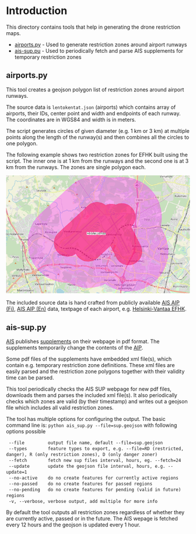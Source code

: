 # Introduction
This directory contains tools that help in generating the drone restriction maps.

* [airports.py](#airports.py) - Used to generate restriction zones around airport runways
* [ais-sup.pu](#ais-sup.py) - Used to periodically fetch and parse AIS supplements for temporary restriction zones

## airports.py
This tool creates a geojson polygon list of restriction zones around airport runways.

The source data is `lentokentat.json` (airports) which contains array of airports, their IDs, center point and 
width and endpoints of each runway. The coordinates are in WGS84 and width is in meters.

The script generates circles of given diameter (e.g. 1 km or 3 km) at multiple points along the length of the runway(s) and then 
combines all the circles to one polygon.

The following example shows two restriction zones for EFHK built using the script. The inner one is at 1 km from the 
runways and the second one is at 3 km from the runways. The zones are single polygon each.

![Example restriction zones for EFHK](https://github.com/zanppa/dronemap/raw/master/tools/efhk_restriction.PNG)

The included source data is hand crafted from publicly available [AIS AIP (Fi)](https://www.ais.fi/ais/aip/fi/index.htm), [AIS AIP (En)](https://www.ais.fi/ais/aip/en/index.htm) 
data, textpage of each airport, e.g. [Helsinki-Vantaa EFHK](https://www.ais.fi/ais/aip/ad/efhk/EF_AD_2_EFHK_EN.pdf).

## ais-sup.py
[AIS](https://www.ais.fi/fi) publishes [supplements](https://www.ais.fi/ais/aipsup/AipSup.htm) on their webpage in pdf format. The 
supplements temporarily change the contents of the [AIP](https://www.ais.fi/ais/aip/fi/index.htm).

Some pdf files of the supplements have embedded xml file(s), which contain e.g. temporary restriction zone 
definitions. These xml files are easily parsed and the restriction zone polygons together with their validity time can be parsed.

This tool periodically checks the AIS SUP webpage for new pdf files, downloads them and parses the included xml file(s). It
also periodically checks which zones are valid (by their timestamp) and writes out a geojson file which includes all valid 
restriction zones.

The tool has multiple options for configuring the output. The basic command line is:
`python ais_sup.py --file=sup.geojson`
with following options possible
```
 --file         output file name, default --file=sup.geojson
 --types        feature types to export, e.g. --file=RD (restricted, danger), R (only restriction zones), D (only danger zoner)
 --fetch        fetch new sup files interval, hours, eg. --fetch=24
 --update       update the geojson file interval, hours, e.g. --update=1
 --no-active    do no create features for currently active regions
 --no-passed    do no create features for passed regions
 --no-pending   do no create features for pending (valid in future) regions
 -v, --verbose, verbose output, add multiple for more info
 ```
By default the tool outputs all restriction zones regardless of whether they are currently active, passed or in the future. The 
AIS wepage is fetched every 12 hours and the geojson is updated every 1 hour.
